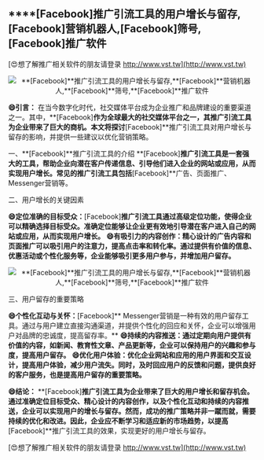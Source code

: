 ## ****[Facebook]**推广引流工具的用户增长与留存,**[Facebook]**营销机器人,**[Facebook]**筛号,**[Facebook]**推广软件**

[😍想了解推广相关软件的朋友请登录 http://www.vst.tw](http://www.vst.tw)

 <center><img src="https://vst.tw/MP4/tuiguang/png/4.png" alt="**[Facebook]**推广引流工具的用户增长与留存,**[Facebook]**营销机器人,**[Facebook]**筛号,**[Facebook]**推广软件"></center>

**😄引言：**
在当今数字化时代，社交媒体平台成为企业推广和品牌建设的重要渠道之一。其中，**[Facebook]**作为全球最大的社交媒体平台之一，其推广引流工具为企业带来了巨大的商机。本文将探讨**[Facebook]**推广引流工具对用户增长与留存的影响，并提供一些建议以优化营销策略。

一、**[Facebook]**推广引流工具的介绍
**[Facebook]**推广引流工具是一套强大的工具，帮助企业向潜在客户传递信息、引导他们进入企业的网站或应用，从而实现用户增长。常见的推广引流工具包括**[Facebook]**广告、页面推广、Messenger营销等。

二、用户增长的关键因素

**😄定位准确的目标受众：**[Facebook]**推广引流工具通过高级定位功能，使得企业可以精确选择目标受众。准确定位能够让企业更有效地引导潜在客户进入自己的网站或应用，从而实现用户增长。**
**😄有吸引力的内容创作：精心设计的广告内容和页面推广可以吸引用户的注意力，提高点击率和转化率。通过提供有价值的信息、优惠活动或个性化服务等，企业能够吸引更多用户参与，并增加用户留存。**

 <center><img src="https://vst.tw/MP4/tuiguang/png/7.png" alt="**[Facebook]**推广引流工具的用户增长与留存,**[Facebook]**营销机器人,**[Facebook]**筛号,**[Facebook]**推广软件"></center>

三、用户留存的重要策略

**😄个性化互动与关怀：**[Facebook]** Messenger营销是一种有效的用户留存工具。通过与用户建立直接沟通渠道，并提供个性化的回应和关怀，企业可以增强用户对品牌的忠诚度，提高留存率。**
**😄持续的内容推送：通过定期向用户提供有价值的内容，如新闻、教育性文章、产品更新等，企业可以保持用户的兴趣和参与度，提高用户留存。**
**😄优化用户体验：优化企业网站和应用的用户界面和交互设计，提高用户体验，减少用户流失。同时，及时回应用户的反馈和问题，提供良好的客户服务，也是提高用户留存的重要策略。**

**😄结论：**
**[Facebook]**推广引流工具为企业带来了巨大的用户增长和留存机会。通过准确定位目标受众、精心设计的内容创作，以及个性化互动和持续的内容推送，企业可以实现用户的增长与留存。然而，成功的推广策略并非一蹴而就，需要持续的优化和改进。因此，企业应不断学习和适应新的市场趋势，以提高**[Facebook]**推广引流工具的效果，实现更好的用户增长与留存。

[😍想了解推广相关软件的朋友请登录 http://www.vst.tw](http://www.vst.tw)



